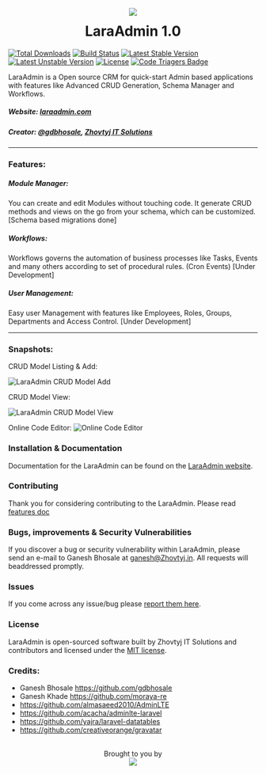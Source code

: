<p align="center">
  <img src="http://laraadmin.com/img/laraadmin-256.png">
  <h1 align="center" style="margin-top:5px;">LaraAdmin 1.0</h1>
</p>

[![Total Downloads](https://poser.pugx.org/Zhovtyj/laraadmin/d/total.svg)](https://packagist.org/packages/Zhovtyj/laraadmin)
[![Build Status](https://travis-ci.org/laraadmin/laraadmin-dev.svg?branch=master)](https://travis-ci.org/laraadmin/laraadmin-dev)
[![Latest Stable Version](https://poser.pugx.org/Zhovtyj/laraadmin/v/stable.svg)](https://packagist.org/packages/Zhovtyj/laraadmin)
[![Latest Unstable Version](https://poser.pugx.org/Zhovtyj/laraadmin/v/unstable.svg)](https://packagist.org/packages/Zhovtyj/laraadmin)
[![License](https://poser.pugx.org/Zhovtyj/laraadmin/license.svg)](https://packagist.org/packages/Zhovtyj/laraadmin)
[![Code Triagers Badge](https://www.codetriage.com/Zhovtyjitsolutions/laraadmin/badges/users.svg)](https://www.codetriage.com/Zhovtyjitsolutions/laraadmin)

LaraAdmin is a Open source CRM for quick-start Admin based applications with features like Advanced CRUD Generation, Schema Manager and Workflows.
##### Website: [laraadmin.com](http://laraadmin.com)
##### Creator: [@gdbhosale](https://github.com/gdbhosale), [Zhovtyj IT Solutions](https://github.com/Zhovtyjitsolutions)

--------

### Features:
##### Module Manager:
You can create and edit Modules without touching code. It generate CRUD methods and views on the go from your schema, which can be customized. [Schema based migrations done]

##### Workflows:
Workflows governs the automation of business processes like Tasks, Events and many others according to set of procedural rules. (Cron Events) [Under Development]

##### User Management:
Easy user Management with features like Employees, Roles, Groups, Departments and Access Control. [Under Development]

--------

### Snapshots:

CRUD Model Listing & Add:

![LaraAdmin CRUD Model Add](http://laraadmin.com/img/laraadmin/laraadmin-row-listing-add.jpg)

CRUD Model View:

![LaraAdmin CRUD Model View](http://laraadmin.com/img/laraadmin/laraadmin-row-view.jpg)

Online Code Editor:
![Online Code Editor](http://laraadmin.com/img/laraadmin/laraadmin-online-code-editor.jpg)

### Installation & Documentation

Documentation for the LaraAdmin can be found on the [LaraAdmin website](http://laraadmin.com/documentation).

### Contributing

Thank you for considering contributing to the LaraAdmin. Please read [features doc](http://laraadmin.com/devdoc-features)

### Bugs, improvements & Security Vulnerabilities

If you discover a bug or security vulnerability within LaraAdmin, please send an e-mail to Ganesh Bhosale at ganesh@Zhovtyj.in. All requests will beaddressed promptly.

### Issues

If you come across any issue/bug please [report them here](https://github.com/Zhovtyjitsolutions/laraadmin/issues).

### License

LaraAdmin is open-sourced software built by Zhovtyj IT Solutions and contributors and licensed under the [MIT license](http://opensource.org/licenses/MIT).

### Credits:
- Ganesh Bhosale https://github.com/gdbhosale
- Ganesh Khade https://github.com/moraya-re
- https://github.com/almasaeed2010/AdminLTE
- https://github.com/acacha/adminlte-laravel
- https://github.com/yajra/laravel-datatables
- https://github.com/creativeorange/gravatar

<p align="center">
  <br>
  Brought to you by<br>
  <a href="http://Zhovtyjitsolutions.com">
  <img src="http://Zhovtyjitsolutions.com/wp-content/uploads/2016/01/Zhovtyj-it-solutions.png">
  </a>
</p>
